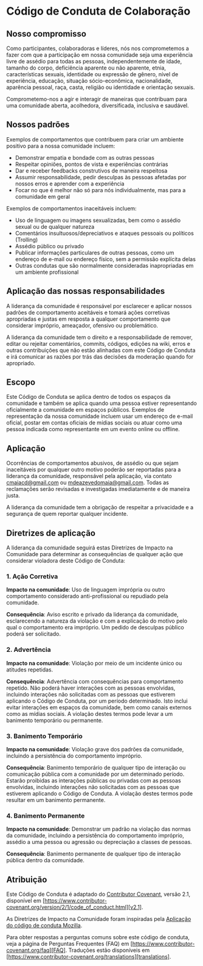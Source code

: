 
# Código de Conduta de Colaboração

## Nosso compromisso

Como participantes, colaboradoras e líderes, nós nos comprometemos a fazer com que a participação
em nossa comunidade seja uma experiência livre de assédio para todas as pessoas, independentemente
de idade, tamanho do corpo, deficiência aparente ou não aparente, etnia, características sexuais,
identidade ou expressão de gênero, nível de experiência, educação, situação sócio-econômica,
nacionalidade, aparência pessoal, raça, casta, religião ou identidade e orientação sexuais.

Comprometemo-nos a agir e interagir de maneiras que contribuam para uma comunidade aberta,
acolhedora, diversificada, inclusiva e saudável.

## Nossos padrões

Exemplos de comportamentos que contribuem para criar um ambiente positivo para a nossa comunidade
incluem:

* Demonstrar empatia e bondade com as outras pessoas
* Respeitar opiniões, pontos de vista e experiências contrárias
* Dar e receber feedbacks construtivos de maneira respeitosa
* Assumir responsabilidade, pedir desculpas às pessoas afetadas por nossos erros e aprender com a
experiência
* Focar no que é melhor não só para nós individualmente, mas para a comunidade em geral

Exemplos de comportamentos inaceitáveis incluem:

* Uso de linguagem ou imagens sexualizadas, bem como o assédio sexual ou de qualquer natureza
* Comentários insultuosos/depreciativos e ataques pessoais ou políticos (Trolling)
* Assédio público ou privado
* Publicar informações particulares de outras pessoas, como um endereço de e-mail ou endereço
físico, sem a permissão explícita delas
* Outras condutas que são normalmente consideradas inapropriadas em um ambiente profissional

## Aplicação das nossas responsabilidades

A liderança da comunidade é responsável por esclarecer e aplicar nossos padrões de comportamento
aceitáveis e tomará ações corretivas apropriadas e justas em resposta a qualquer comportamento que
considerar impróprio, ameaçador, ofensivo ou problemático.

A liderança da comunidade tem o direito e a responsabilidade de remover, editar ou rejeitar
comentários, commits, códigos, edições na wiki, erros e outras contribuições que não estão
alinhadas com este Código de Conduta e irá comunicar as razões por trás das decisões da moderação
quando for apropriado.

## Escopo

Este Código de Conduta se aplica dentro de todos os espaços da comunidade e também se aplica quando
uma pessoa estiver representando oficialmente a comunidade em espaços públicos. Exemplos de
representação da nossa comunidade incluem usar um endereço de e-mail oficial, postar em contas
oficiais de mídias sociais ou atuar como uma pessoa indicada como representante em um evento
online ou offline.

## Aplicação

Ocorrências de comportamentos abusivos, de assédio ou que sejam inaceitáveis por qualquer outro
motivo poderão ser reportadas para a liderança da comunidade, responsável pela aplicação, via
contato cmaiacd@gmail.com ou mdeazevedomaia@gmail.com. Todas as reclamações serão revisadas e
investigadas imediatamente e de maneira justa.

A liderança da comunidade tem a obrigação de respeitar a privacidade e a segurança de quem reportar
qualquer incidente.

## Diretrizes de aplicação

A liderança da comunidade seguirá estas Diretrizes de Impacto na Comunidade para determinar as
consequências de qualquer ação que considerar violadora deste Código de Conduta:

### 1. Ação Corretiva

**Impacto na comunidade**: Uso de linguagem imprópria ou outro comportamento considerado
anti-profissional ou repudiado pela comunidade.

**Consequência**: Aviso escrito e privado da liderança da comunidade, esclarecendo a natureza da
violação e com a explicação do motivo pelo qual o comportamento era impróprio. Um pedido de
desculpas público poderá ser solicitado.

### 2. Advertência

**Impacto na comunidade**: Violação por meio de um incidente único ou atitudes repetidas.

**Consequência**: Advertência com consequências para comportamento repetido. Não poderá haver
interações com as pessoas envolvidas, incluindo interações não solicitadas com as pessoas que
estiverem aplicando o Código de Conduta, por um período determinado. Isto inclui evitar interações
em espaços da comunidade, bem como canais externos como as mídias sociais. A violação destes termos
pode levar a um banimento temporário ou permanente.

### 3. Banimento Temporário

**Impacto na comunidade**: Violação grave dos padrões da comunidade, incluindo a persistência do
comportamento impróprio.

**Consequência**: Banimento temporário de qualquer tipo de interação ou comunicação pública com a
comunidade por um determinado período. Estarão proibidas as interações públicas ou privadas com as
pessoas envolvidas, incluindo interações não solicitadas com as pessoas que estiverem aplicando o
Código de Conduta. A violação destes termos pode resultar em um banimento permanente.

### 4. Banimento Permanente

**Impacto na comunidade**: Demonstrar um padrão na violação das normas da comunidade, incluindo a
persistência do comportamento impróprio, assédio a uma pessoa ou agressão ou depreciação a classes
de pessoas.

**Consequência**: Banimento permanente de qualquer tipo de interação pública dentro da comunidade.

## Atribuição

Este Código de Conduta é adaptado do [Contributor Covenant][homepage], versão 2.1, disponível em
[https://www.contributor-covenant.org/version/2/1/code_of_conduct.html][v2.1].

As Diretrizes de Impacto na Comunidade foram inspiradas pela
[Aplicação do código de conduta Mozilla][Mozilla CoC].

Para obter respostas a perguntas comuns sobre este código de conduta, veja a página de Perguntas
Frequentes (FAQ) em [https://www.contributor-covenant.org/faq][FAQ]. Traduções estão disponíveis em
[https://www.contributor-covenant.org/translations][translations].

[homepage]: https://www.contributor-covenant.org
[v2.1]: https://www.contributor-covenant.org/version/2/1/code_of_conduct.html
[Mozilla CoC]: https://github.com/mozilla/diversity
[FAQ]: https://www.contributor-covenant.org/faq
[translations]: https://www.contributor-covenant.org/translations
